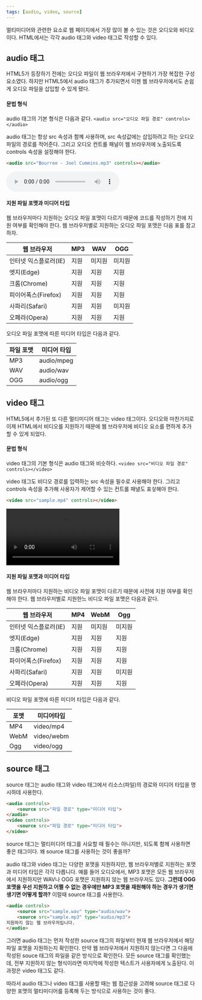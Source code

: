 ```yaml
---
tags: [audio, video, source]
---
```


멀티미디어와 관련한 요소로 웹 페이지에서 가장 많이 볼 수 있는 것은 오디오와 비디오 이다.
HTML에서는 각각 audio 태그와 video 태그로 작성할 수 있다.

## audio 태그
HTML5가 등장하기 전에는 오디오 파일이 웹 브라우저에서 구현하기 가장 복잡한 구성 요소였다. 하지만 HTML5에서 audio 태그가 추가되면서 이젠 웹 브라우저에서도 손쉽게 오디오 파일을 삽입할 수 있게 됐다.

#### 문법 형식
audio 태그의 기본 형식은 다음과 같다.
` <audio src="오디오 파일 경로" controls></audio> `

audio 태그는 항상 src 속성과 함꼐 사용하며, src 속성값에는 삽입하려고 하는 오디오 파일의 경로를 적어준다. 그리고 오디오 컨트롤 패널이 웹 브라우저에 노출되도록 controls 속성을 설정해야 한다.

```HTML
<audio src="Bourree - Joel Cummins.mp3" controls></audio>
```

<audio src="Bourree - Joel Cummins.mp3" controls></audio>

#### 지원 파일 포맷과 미디어 타입
웹 브라우저마다 지원하는 오디오 파일 포맷이 다르기 때문에 코드를 작성하기 전에 지원 여부를 확인해야 한다. 웹 브라우저별로 지원하는 오디오 파일 포맷은 다음 표를 참고하자.

| 웹 브라우저         | MP3 | WAV | OGG |
| -------------- | --- | --- | --- |
| 인터넷 익스플로러(IE)  | 지원  | 미지원 | 미지원 |
| 엣지(Edge)       | 지원  | 지원  | 지원  |
| 크롬(Chrome)     | 지원  | 지원  | 지원  |
| 피이어폭스(Firefox) | 지원  | 지원  | 지원  |
| 사파리(Safari)    | 지원  | 지원  | 미지원 |
| 오페라(Opera)     | 지원  | 지원  | 지원  |
오디오 파일 포맷에 따른 미디어 타입은 다음과 같다.

| 파일 포맷 | 미디어 타입     |
| ----- | ---------- |
| MP3   | audio/mpeg |
| WAV   | audio/wav  |
| OGG   | audio/ogg  |
## video 태그
HTML5에서 추가된 또 다른 멀티미디어 태그는 video 태그이다. 오디오와 마찬가지로 이제 HTML에서 비디오를 지원하기 때문에 웹 브라우저에 비디오 요소를 편하게 추가할 수 있게 되었다.

#### 문법 형식
video 태그의 기본 형식은 audio 태그와 비슷하다.
` <video src="비디오 파일 경로" controls></video> `

video 태그도 비디오 경로를 입력하는 src 속성을 필수로 사용해야 한다. 그리고 controls 속성을 추가해 사용자가 제어할 수 있는 컨트롤 패녈도 표싷해야 한다.

```HTML
<video src="sample.mp4" controls></video>
```

<video src="sample.mp4" controls></video>

#### 지원 파일 포맷과 미디어 타입
웹 브라우저마다 지원하는 비디오 파일 포맷이 다르기 때문에 사전에 지원 여부를 확인해야 한다. 웹 브라우저별로 지원한느 비디오 파일 포맷은 다음과 같다.

| 웹 브라우저         | MP4 | WebM | Ogg |
| -------------- | --- | ---- | --- |
| 인터넷 익스플로러(IE)  | 지원  | 미지원  | 미지원 |
| 엣지(Edge)       | 지원  | 지원   | 지원  |
| 크롬(Chrome)     | 지원  | 지원   | 지원  |
| 파이어폭스(Firefox) | 지원  | 지원   | 지원  |
| 사파리(Safari)    | 지원  | 지원   | 미지원 |
| 오페라(Opera)     | 지원  | 지원   | 지원  |
비디오 파일 포맷에 따른 미디어 타입은 다음과 같다.

| 포맷   | 미디어타입      |
| ---- | ---------- |
| MP4  | video/mp4  |
| WebM | video/webm |
| Ogg  | video/ogg  |

## source 태그
source 태그는 audio 태그와 video 태그에서 리소스(파일)의 경로와 미디어 타입을 명시하데 사용한다.
```HTML
<audio controls>
	<source src="파일 경로" type="미디어 타입">
</audio>
<video controls>
	<source src="파일 경로" type="미디어 타입">
</video>
```

source 태그는 멀티미디어 태그를 사요할 때 필수는 아니지만, 되도록 함께 사용하면 좋은 태그이다. 왜 source 태그를 사용하는 것이 좋을까?

audio 태그와 video 태그는 다양한 포맷을 지원하지만, 웹 브라우저별로 지원하는 포맷과 미디어 타입은 각각 다릅니다. 예를 들어 오디오에서, MP3 포맷은 모든 웹 브라우저에서 지원하지만 WAV나 OGG 포맷은 지원하지 않는 웹 브라우저도 있다. **그런데 OGG 포맷을 우선 지원하고 어쩔 수 없는 경우에만 MP3 포맷을 재원해야 하는 경우가 생기면 생기면 어떻게 할까?** 이럴때 source 태그를 사용한다.

```HTML
<audio controls>
	<source src="sample.wav" type="audio/wav">
	<source src="sample.mp3" type="audio/mp3">
지원하지 않는 웹 브라우저입니다.
</audio>
```

그러면 audio 태그는 먼저 작성한 source 태그의 파일부터 현재 웹 브라우저에서 해당 파일 포맷을 지원하는지 확인한다. 만약 웹 브라우저에서 지원하지 않는다면 그 다음에 작성된 souce 태그의 파일을 같은 방식으로 확인한다. 모든 source 태그를 확인했는데, 전부 지원하지 않는 형식이라면 마지막에 작성한 텍스트가 사용자에게 노출된다. 이 과정은 video 태그도 같다.

따라서 audio 태그나 video 태그를 사용할 때는 웹 접근성을 고려해 source 태그로 다양한 포맷의 멀티미디어를 등록해 두는 방식으로 사용하는 것이 좋다.